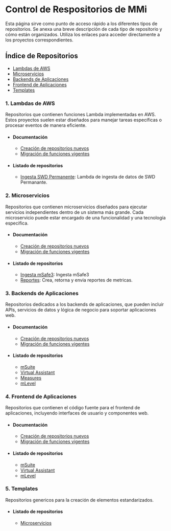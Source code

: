 # Control de Respositorios de MMi

Esta página sirve como punto de acceso rápido a los diferentes tipos de repositorios. Se anexa una breve descripción de cada tipo de repositorio y cómo están organizados. Utiliza los enlaces para acceder directamente a los proyectos correspondientes.
## Índice de Repositorios
- [Lambdas de AWS](#lambdas-de-aws)
- [Microservicios](#microservicios)
- [Backends de Aplicaciones](#backends-de-aplicaciones)
- [Frontend de Aplicaciones](#frontend-de-aplicaciones)
- [Templates](#templates)

### 1. **Lambdas de AWS**

Repositorios que contienen funciones Lambda implementadas en AWS. Estos proyectos suelen estar diseñados para manejar tareas específicas o procesar eventos de manera eficiente.
- #### Documentación
  - [Creación de repositorios nuevos](lambda-new.md)
  - [Migración de funciones vigentes](lambda-migrate.md)

- #### Listado de repositorios
  - [Ingesta SWD Permanente](https://github.com/MMi-Software/lambda-swd-perm): Lambda de ingesta de datos de SWD Permanante.

### 2. **Microservicios**

Repositorios que contienen microservicios diseñados para ejecutar servicios independientes dentro de un sistema más grande. Cada microservicio puede estar encargado de una funcionalidad y una tecnología especifica.
- #### Documentación
  - [Creación de repositorios nuevos](ms-new.md)
  - [Migración de funciones vigentes](ms-migrate.md)

- #### Listado de repositorios
  - [Ingesta mSafe3](https://github.com/MMi-Software/mmi-micro-service-msafe3): Ingesta mSafe3
  - [Reportes](https://github.com/MMi-Software/microservice-reports): Crea, retorna y envia reportes de metricas.

### 3. **Backends de Aplicaciones**

Repositorios dedicados a los backends de aplicaciones, que pueden incluir APIs, servicios de datos y lógica de negocio para soportar aplicaciones web.
- #### Documentación
  - [Creación de repositorios nuevos](be-new.md)
  - [Migración de funciones vigentes](be-migrate.md)
    
- #### Listado de repositorios
  - [mSuite](https://github.com/MMi-Software/mmi-msuite-backend)
  - [Virtual Assistant](https://github.com/MMi-Software/virtual-assistant-backend)
  - [Measures](https://github.com/MMi-Software/measures_api)
  - [mLevel](https://github.com/MMi-Software/mlevel-back-end)
 

### 4. **Frontend de Aplicaciones**

Repositorios que contienen el código fuente para el frontend de aplicaciones, incluyendo interfaces de usuario y componentes web.
- #### Documentación
  - [Creación de repositorios nuevos](fe-new.md)
  - [Migración de funciones vigentes](fe-migrate.md)
    
- #### Listado de repositorios
  - [mSuite](https://github.com/MMi-Software/mmi-msuite-webapp)
  - [Virtual Assistant](https://github.com/MMi-Software/virtual-assistant-webapp)
  - [mLevel](https://github.com/MMi-Software/mlevel-front)

### 5. **Templates**

Repositorios genericos para la creación de elementos estandarizados.
- #### Listado de repositorios
  - [Microservicios](https://github.com/MMi-Software/mmi-template)
